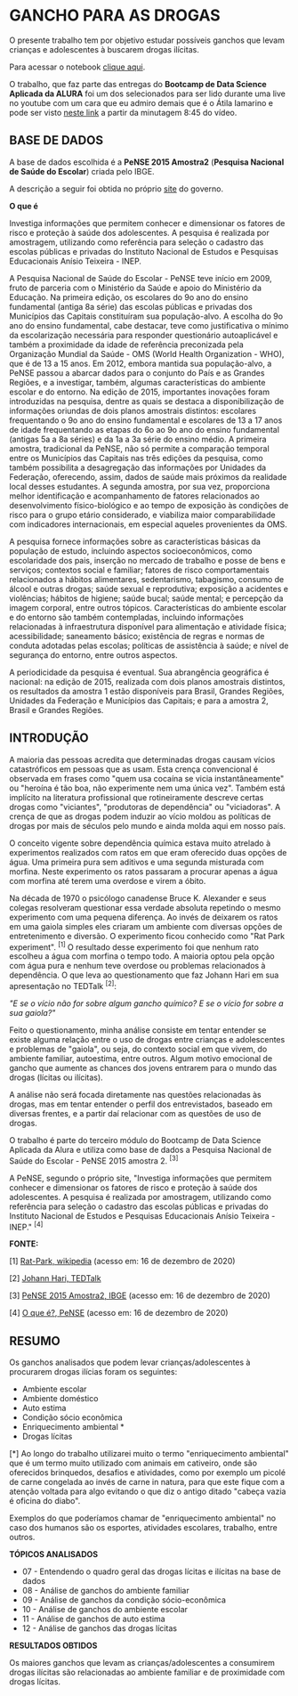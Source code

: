 # **GANCHO PARA AS DROGAS**

O presente trabalho tem por objetivo estudar possíveis ganchos que levam crianças e adolescentes à buscarem drogas ilícitas.

Para acessar o notebook [clique aqui](https://nbviewer.jupyter.org/github/Raoni-Silva/PeNSE_GanchoDrogas/blob/main/PeNSE_GanchoDrogas.ipynb).

O trabalho, que faz parte das entregas do **Bootcamp de Data Science Aplicada da ALURA** foi um dos selecionados para ser lido durante uma live no youtube com um cara que eu admiro demais que é o Átila Iamarino e pode ser visto [neste link](https://www.youtube.com/watch?v=-3yBVjAKTjg) a partir da minutagem 8:45 do vídeo.

## **BASE DE DADOS**

A base de dados escolhida é a **PeNSE 2015 Amostra2** (**Pesquisa Nacional de Saúde do Escolar**) criada pelo IBGE.

A descrição a seguir foi obtida no próprio [site](https://www.ibge.gov.br/estatisticas/sociais/educacao/9134-pesquisa-nacional-de-saude-do-escolar.html?=&t=o-que-e) do governo.

**O que é**

Investiga informações que permitem conhecer e dimensionar os fatores de risco e proteção à saúde dos adolescentes. A pesquisa é realizada por amostragem, utilizando como referência para seleção o cadastro das escolas públicas e privadas do Instituto Nacional de Estudos e Pesquisas Educacionais Anísio Teixeira - INEP.  

A Pesquisa Nacional de Saúde do Escolar - PeNSE teve início em 2009, fruto de parceria com o Ministério da Saúde e apoio do Ministério da Educação. Na primeira edição, os escolares do 9o ano do ensino fundamental (antiga 8a série) das escolas públicas e privadas dos Municípios das Capitais constituíram sua população-alvo. A escolha do 9o ano do ensino fundamental, cabe destacar, teve como justificativa o mínimo da escolarização necessária para responder questionário autoaplicável e também a proximidade da idade de referência preconizada pela Organização Mundial da Saúde - OMS (World Health Organization - WHO), que é de 13 a 15 anos. Em 2012, embora mantida sua população-alvo, a PeNSE passou a abarcar dados para o conjunto do País e as Grandes Regiões, e a investigar, também, algumas características do ambiente escolar e do entorno. Na edição de 2015, importantes inovações foram introduzidas na pesquisa, dentre as quais se destaca a disponibilização de informações oriundas de dois planos amostrais distintos: escolares frequentando o 9o ano do ensino fundamental e escolares de 13 a 17 anos de idade frequentando as etapas do 6o ao 9o ano do ensino fundamental (antigas 5a a 8a séries) e da 1a a 3a série do ensino médio. A primeira amostra, tradicional da PeNSE, não só permite a comparação temporal entre os Municípios das Capitais nas três edições da pesquisa, como também possibilita a desagregação das informações por Unidades da Federação, oferecendo, assim, dados de saúde mais próximos da realidade local desses estudantes. A segunda amostra, por sua vez, proporciona melhor identificação e acompanhamento de fatores relacionados ao desenvolvimento físico-biológico e ao tempo de exposição às condições de risco para o grupo etário considerado, e viabiliza maior comparabilidade com indicadores internacionais, em especial aqueles provenientes da OMS.

A pesquisa fornece informações sobre as características básicas da população de estudo, incluindo aspectos socioeconômicos, como escolaridade dos pais, inserção no mercado de trabalho e posse de bens e serviços; contextos social e familiar; fatores de risco comportamentais relacionados a hábitos alimentares, sedentarismo, tabagismo, consumo de álcool e outras drogas; saúde sexual e reprodutiva; exposição a acidentes e violências; hábitos de higiene; saúde bucal; saúde mental; e percepção da imagem corporal, entre outros tópicos. Características do ambiente escolar e do entorno são também contempladas, incluindo informações relacionadas à infraestrutura disponível para alimentação e atividade física; acessibilidade; saneamento básico; existência de regras e normas de conduta adotadas pelas escolas; políticas de assistência à saúde; e nível de segurança do entorno, entre outros aspectos.

A periodicidade da pesquisa é eventual. Sua abrangência geográfica é nacional: na edição de 2015, realizada com dois planos amostrais distintos, os resultados da amostra 1 estão disponíveis para Brasil, Grandes Regiões, Unidades da Federação e Municípios das Capitais; e para a amostra 2, Brasil e Grandes Regiões.

## **INTRODUÇÃO**

A maioria das pessoas acredita que determinadas drogas causam vícios catastróficos em pessoas que as usam. Esta crença convencional é observada em frases como "quem usa cocaína se vicia instantâneamente" ou "heroína é tão boa, não experimente nem uma única vez". Também está implícito na literatura profissional que rotineiramente descreve certas drogas como "viciantes", "produtoras de dependência" ou "viciadoras". A crença de que as drogas podem induzir ao vício moldou as políticas de drogas por mais de séculos pelo mundo e ainda molda aqui em nosso país.

O conceito vigente sobre dependência química estava muito atrelado à experimentos realizados com ratos em que eram oferecido duas opções de água. Uma primeira pura sem aditivos e uma segunda misturada com morfina. Neste experimento os ratos passaram a procurar apenas a água com morfina até terem uma overdose e virem a óbito.

Na década de 1970 o psicólogo canadense Bruce K. Alexander e seus colegas resolveram questionar essa verdade absoluta repetindo o mesmo experimento com uma pequena diferença. Ao invés de deixarem os ratos em uma gaiola simples eles criaram um ambiente com diversas opções de entretenimento e diversão. O experimento ficou conhecido como "Rat Park experiment". <sup>[1]</sup> O resultado desse experimento foi que nenhum rato escolheu a água com morfina o tempo todo. A maioria optou pela opção com água pura e nenhum teve overdose ou problemas relacionados à dependência. O que leva ao questionamento que faz Johann Hari em sua apresentação no TEDTalk <sup>[2]</sup>: 

<i>"E se o vício não for sobre algum gancho químico? E se o vício for sobre a sua gaiola?"</i>

Feito o questionamento, minha análise consiste em tentar entender se existe alguma relação entre o uso de drogas entre crianças e adolescentes e problemas de "gaiola", ou seja, do contexto social em que vivem, do ambiente familiar, autoestima, entre outros. Algum motivo emocional de gancho que aumente as chances dos jovens entrarem para o mundo das drogas (lícitas ou ilícitas).

A análise não será focada diretamente nas questões relacionadas às drogas, mas em tentar entender o perfil dos entrevistados, baseado em diversas frentes, e a partir daí relacionar com as questões de uso de drogas.

O trabalho é parte do terceiro módulo do Bootcamp de Data Science Aplicada da Alura e utiliza como base de dados a Pesquisa Nacional de Saúde do Escolar - PeNSE 2015 amostra 2. <sup>[3]</sup>

A PeNSE, segundo o próprio site, "Investiga informações que permitem conhecer e dimensionar os fatores de risco e proteção à saúde dos adolescentes. A pesquisa é realizada por amostragem, utilizando como referência para seleção o cadastro das escolas públicas e privadas do Instituto Nacional de Estudos e Pesquisas Educacionais Anísio Teixeira - INEP." <sup>[4]</sup> 

**FONTE:**

[1] [Rat-Park, wikipedia](https://en.wikipedia.org/wiki/Rat_Park)   (acesso em: 16 de dezembro de 2020)

[2] [Johann Hari, TEDTalk](https://www.youtube.com/watch?v=PY9DcIMGxMs)

[3] [PeNSE 2015 Amostra2, IBGE](https://www.ibge.gov.br/estatisticas/downloads-estatisticas.html?caminho=pense/2015/microdados/)    (acesso em: 16 de dezembro de 2020)

[4] [O que é?, PeNSE](https://www.ibge.gov.br/estatisticas/sociais/educacao/9134-pesquisa-nacional-de-saude-do-escolar.html?=&t=o-que-e)   (acesso em: 16 de dezembro de 2020)

## **RESUMO**

Os ganchos analisados que podem levar crianças/adolescentes à procurarem drogas ilícias foram os seguintes:

- Ambiente escolar
- Ambiente doméstico
- Auto estima
- Condição sócio econômica
- Enriquecimento ambiental *
- Drogas lícitas

[*] Ao longo do trabalho utilizarei muito o termo "enriquecimento ambiental" que é um termo muito utilizado com animais em cativeiro, onde são oferecidos brinquedos, desafios e atividades, como por exemplo um picolé de carne congelada ao invés de carne in natura, para que este fique com a atenção voltada para algo evitando o que diz o antigo ditado "cabeça vazia é oficina do diabo".

Exemplos do que poderíamos chamar de "enriquecimento ambiental" no caso dos humanos são os esportes, atividades escolares, trabalho, entre outros. 


**TÓPICOS ANALISADOS**

- 07 - Entendendo o quadro geral das drogas lícitas e ilícitas na base de dados
- 08 - Análise de ganchos do ambiente familiar
- 09 - Análise de ganchos da condição sócio-econômica
- 10 - Análise de ganchos do ambiente escolar
- 11 - Análise de ganchos de auto estima
- 12 - Análise de ganchos das drogas lícitas

**RESULTADOS OBTIDOS**

Os maiores ganchos que levam as crianças/adolescentes a consumirem drogas ilícitas são relacionadas ao ambiente familiar e de proximidade com drogas lícitas.
